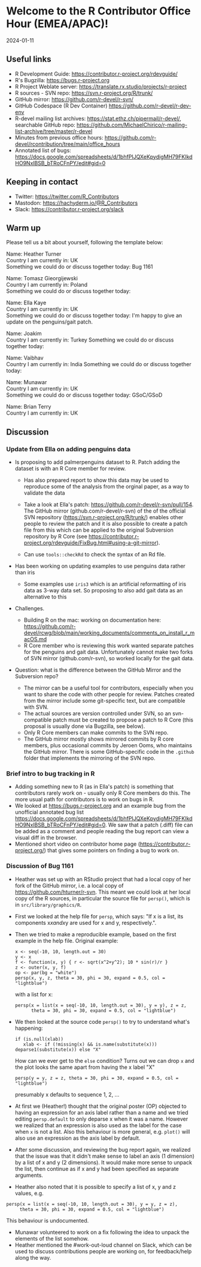 # Welcome to the R Contributor Office Hour (EMEA/APAC)! 
2024-01-11

## Useful links 

 * R Development Guide: https://contributor.r-project.org/rdevguide/ 
 * R's Bugzilla: https://bugs.r-project.org 
 * R Project Weblate server: https://translate.rx.studio/projects/r-project 
 * R sources - SVN repo: https://svn.r-project.org/R/trunk/ 
 * GitHub mirror: https://github.com/r-devel/r-svn/ 
 * GitHub Codespace (R Dev Container) https://github.com/r-devel/r-dev-env 
 * R-devel mailing list archives: https://stat.ethz.ch/pipermail/r-devel/, searchable GitHub repo: https://github.com/MichaelChirico/r-mailing-list-archive/tree/master/r-devel 
 * Minutes from previous office hours: https://github.com/r-devel/rcontribution/tree/main/office_hours 
 * Annotated list of bugs: https://docs.google.com/spreadsheets/d/1bhfPIJQXeKpydigMH79FKIkdHO9NxlBSB_bTRoCFnPY/edit#gid=0

## Keeping in contact 

 * Twitter: https://twitter.com/R_Contributors
 * Mastodon: https://hachyderm.io/@R_Contributors
 * Slack: https://contributor.r-project.org/slack 

## Warm up 

Please tell us a bit about yourself, following the template below: 

Name: Heather Turner   
Country I am currently in: UK  
Something we could do or discuss together today: Bug 1161 
    
Name: Tomasz Gieorgijewski   
Country I am currently in: Poland   
Something we could do or discuss together today: 
    
Name: Ella Kaye   
Country I am currently in: UK  
Something we could do or discuss together today: I'm happy to give an update on the penguins/gait patch.

Name: Joakim  
Country I am currently in: Turkey
Something we could do or discuss together today: 

Name: Vaibhav  
Country I am currently in: India
Something we could do or discuss together today: 

Name: Munawar  
Country I am currently in: UK  
Something we could do or discuss together today: GSoC/GSoD

Name: Brian Terry  
Country I am currently in: UK  

## Discussion

### Update from Ella on adding penguins data

- Is proposing to add palmerpenguins dataset to R. Patch adding the dataset is with an R Core member for review.

    - Has also prepared report to show this data may be used to reproduce some of the analysis from the orginal paper, as a way to validate the data

    - Take a look at Ella's patch: https://github.com/r-devel/r-svn/pull/154. The GitHub mirror (github.com/r-devel/r-svn) of the of the official SVN repository (https://svn.r-project.org/R/trunk/) enables other people to review the patch and it is also possible to create a patch file from this which can be applied to the original Subversion repository by R Core (see https://contributor.r-project.org/rdevguide/FixBug.html#using-a-git-mirror).

    - Can use `tools::checkRd` to check the syntax of an Rd file.

- Has been working on updating examples to use penguins data rather than iris

    - Some examples use `iris3` which is an artificial reformatting of iris data as 3-way data set. So proposing to also add gait data as an alternative to this

- Challenges. 
    - Building R on the mac: working on documentation here: https://github.com/r-devel/rcwg/blob/main/working_documents/comments_on_install_r_macOS.md
    - R Core member who is reviewing this work wanted separate patches for the penguins and gait data. Unfortunately cannot make two forks of SVN mirror (github.com/r-svn), so worked locally for the gait data.

- Question: what is the difference between the GitHub Mirror and the Subversion repo?
   - The mirror can be a useful tool for contributors, especially when you want to share the code with other people for review. Patches created from the mirror include some git-specific text, but are compatible with SVN.
   - The actual sources are version controlled under SVN, so an svn-compatible patch must be created to propose a patch to R Core (this proposal is usually done via Bugzilla, see below).
   - Only R Core members can make commits to the SVN repo.
   - The GitHub mirror mostly shows mirrored commits by R core members, plus occasional commits by Jeroen Ooms, who maintains the GitHub mirror. There is some GitHub-specific code in the `.github` folder that implements the mirroring of the SVN repo.
  
### Brief intro to bug tracking in R

- Adding something new to R (as in Ella's patch) is something that contributors rarely work on - usually only R Core members do this. The more usual path for contributors is to work on bugs in R.
- We looked at https://bugs.r-project.org and an example bug from the unofficial annotated bug list https://docs.google.com/spreadsheets/d/1bhfPIJQXeKpydigMH79FKIkdHO9NxlBSB_bTRoCFnPY/edit#gid=0. We saw that a patch (.diff) file can be added as a comment and people reading the bug report can view a visual diff in the browser.
- Mentioned short video on contributor home page (https://contributor.r-project.org/) that gives some pointers on finding a bug to work on.
    
### Discussion of Bug 1161

- Heather was set up with an RStudio project that had a local copy of her fork of the GitHub mirror, i.e. a local copy of https://github.com/hturner/r-svn. This meant we could look at her local copy of the R sources, in particular the source file for `persp()`, which is in `src/library/graphics/R`.
- First we looked at the help file for `persp`, which says: "If x is a list, its components x$x and x$y are used for x and y, respectively.".
- Then we tried to make a reproducible example, based on the first example in the help file. Original example: 
    
    ```{r}
    x <- seq(-10, 10, length.out = 30)
    y <- x
    f <- function(x, y) { r <- sqrt(x^2+y^2); 10 * sin(r)/r }
    z <- outer(x, y, f)
    op <- par(bg = "white")
    persp(x, y, z, theta = 30, phi = 30, expand = 0.5, col = "lightblue")
    ```
    with a list for x:
    ```{r}
    persp(x = list(x = seq(-10, 10, length.out = 30), y = y), z = z,
          theta = 30, phi = 30, expand = 0.5, col = "lightblue")
    ```
 - We then looked at the source code `persp()` to try to understand what's happening:
     ```{r}
     if (is.null(xlab))
        xlab <- if (!missing(x) && is.name(substitute(x))) deparse1(substitute(x)) else "X"
     ```
     How can we ever get to the `else` condition? Turns out we can drop `x` and the plot looks the same apart from having the x label "X"
     ```{r}
     persp(y = y, z = z, theta = 30, phi = 30, expand = 0.5, col = "lightblue")
     ```
     presumably x defaults to sequence 1, 2, ...
 - At first we (Heather!) thought that the original poster (OP) objected to having an expression for an axis label rather than a name and we tried editing `persp.default` to only deparse x when it was a name. However we realized that an expression is also used as the label for the case when `x` is not a list. Also this behaviour is more general, e.g. `plot()` will also use an expression as the axis label by default.
 - After some discussion, and reviewing the bug report again, we realized that the issue was that it didn't make sense to label an axis (1 dimension) by a list of x and y (2 dimensions). It would make more sense to unpack the list, then continue as if x and y had been specified as separate arguments.
 - Heather also noted that it is possible to specify a list of x, y and z values, e.g. 
 ```{r}
 persp(x = list(x = seq(-10, 10, length.out = 30), y = y, z = z),
      theta = 30, phi = 30, expand = 0.5, col = "lightblue")
 ```
 This behaviour is undocumented.
 - Munawar volunteered to work on a fix following the idea to unpack the elements of the list somehow.
 - Heather mentioned the #work-out-loud channel on Slack, which can be used to discuss contributions people are working on, for feedback/help along the way.

